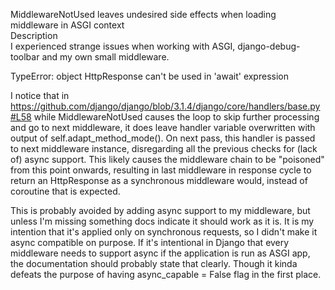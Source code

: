 MiddlewareNotUsed leaves undesired side effects when loading middleware in ASGI context  
Description  
I experienced strange issues when working with ASGI, django-debug-toolbar and my own small middleware.  

TypeError: object HttpResponse can't be used in 'await' expression  

I notice that in https://github.com/django/django/blob/3.1.4/django/core/handlers/base.py#L58 while MiddlewareNotUsed causes the loop to skip further processing and go to next middleware, it does leave handler variable overwritten with output of self.adapt_method_mode(). On next pass, this handler is passed to next middleware instance, disregarding all the previous checks for (lack of) async support. This likely causes the middleware chain to be "poisoned" from this point onwards, resulting in last middleware in response cycle to return an HttpResponse as a synchronous middleware would, instead of coroutine that is expected.  

This is probably avoided by adding async support to my middleware, but unless I'm missing something docs indicate it should work as it is. It is my intention that it's applied only on synchronous requests, so I didn't make it async compatible on purpose. If it's intentional in Django that every middleware needs to support async if the application is run as ASGI app, the documentation should probably state that clearly. Though it kinda defeats the purpose of having async_capable = False flag in the first place.